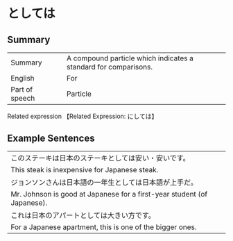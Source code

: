 # としては

## Summary

<table><tr>   <td>Summary<td>   <td>A compound particle which indicates a standard for comparisons.</td><tr><tr>   <td>English<td>   <td>For</td><tr><tr>   <td>Part of speech<td>   <td>Particle</td><tr></table><tr>   <td>Related expression<td>   <td>【Related Expression: にしては】</td><tr></table></table>

## Example Sentences

<table><tr><td>このステーキは日本のステーキとしては安い・安いです。<td><tr><tr><td>This steak is inexpensive for Japanese steak.<td><tr><tr><td>ジョンソンさんは日本語の一年生としては日本語が上手だ。<td><tr><tr><td>Mr. Johnson is good at Japanese for a first-year student (of Japanese).<td><tr><tr><td>これは日本のアパートとしては大きい方です。<td><tr><tr><td>For a Japanese apartment, this is one of the bigger ones.<td><tr></table>

